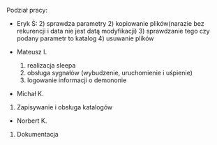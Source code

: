 Podział pracy:
- Eryk Ś:
  2) sprawdza parametry
  2) kopiowanie plików(narazie bez rekurencji i data nie jest datą modyfikacji)
  3) sprawdzanie tego czy podany parametr to katalog
  4) usuwanie plików

- Mateusz I.
  1) realizacja sleepa
  2) obsługa sygnałów (wybudzenie, uruchomienie i uśpienie)
  3) logowanie informacji o demononie
     
-  Michał K.
  1) Zapisywanie i obsługa katalogów
 
-  Norbert K.
  1) Dokumentacja
